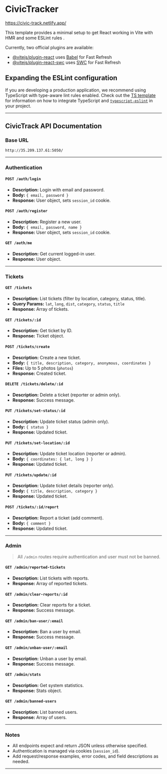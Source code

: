 # CivicTracker
https://civic-track.netlify.app/

This template provides a minimal setup to get React working in Vite with HMR and some ESLint rules .

Currently, two official plugins are available:

- [@vitejs/plugin-react](https://github.com/vitejs/vite-plugin-react/blob/main/packages/plugin-react) uses [Babel](https://babeljs.io/) for Fast Refresh
- [@vitejs/plugin-react-swc](https://github.com/vitejs/vite-plugin-react/blob/main/packages/plugin-react-swc) uses [SWC](https://swc.rs/) for Fast Refresh

## Expanding the ESLint configuration

If you are developing a production application, we recommend using TypeScript with type-aware lint rules enabled. Check out the [TS template](https://github.com/vitejs/vite/tree/main/packages/create-vite/template-react-ts) for information on how to integrate TypeScript and [`typescript-eslint`](https://typescript-eslint.io) in your project.


---

## CivicTrack API Documentation

### Base URL

```
http://35.209.137.61:5050/
```

---

### Authentication

#### `POST /auth/login`
- **Description:** Login with email and password.
- **Body:** `{ email, password }`
- **Response:** User object, sets `session_id` cookie.

#### `POST /auth/register`
- **Description:** Register a new user.
- **Body:** `{ email, password, name }`
- **Response:** User object, sets `session_id` cookie.

#### `GET /auth/me`
- **Description:** Get current logged-in user.
- **Response:** User object.

---

### Tickets

#### `GET /tickets`
- **Description:** List tickets (filter by location, category, status, title).
- **Query Params:** `lat`, `long`, `dist`, `category`, `status`, `title`
- **Response:** Array of tickets.

#### `GET /tickets/:id`
- **Description:** Get ticket by ID.
- **Response:** Ticket object.

#### `POST /tickets/create`
- **Description:** Create a new ticket.
- **Body:** `{ title, description, category, anonymous, coordinates }`
- **Files:** Up to 5 photos (`photos`)
- **Response:** Created ticket.

#### `DELETE /tickets/delete/:id`
- **Description:** Delete a ticket (reporter or admin only).
- **Response:** Success message.

#### `PUT /tickets/set-status/:id`
- **Description:** Update ticket status (admin only).
- **Body:** `{ status }`
- **Response:** Updated ticket.

#### `PUT /tickets/set-location/:id`
- **Description:** Update ticket location (reporter or admin).
- **Body:** `{ coordinates: { lat, long } }`
- **Response:** Updated ticket.

#### `PUT /tickets/update/:id`
- **Description:** Update ticket details (reporter only).
- **Body:** `{ title, description, category }`
- **Response:** Updated ticket.

#### `POST /tickets/:id/report`
- **Description:** Report a ticket (add comment).
- **Body:** `{ comment }`
- **Response:** Updated ticket.

---

### Admin

> All `/admin` routes require authentication and user must not be banned.

#### `GET /admin/reported-tickets`
- **Description:** List tickets with reports.
- **Response:** Array of reported tickets.

#### `GET /admin/clear-reports/:id`
- **Description:** Clear reports for a ticket.
- **Response:** Success message.

#### `GET /admin/ban-user/:email`
- **Description:** Ban a user by email.
- **Response:** Success message.

#### `GET /admin/unban-user/:email`
- **Description:** Unban a user by email.
- **Response:** Success message.

#### `GET /admin/stats`
- **Description:** Get system statistics.
- **Response:** Stats object.

#### `GET /admin/banned-users`
- **Description:** List banned users.
- **Response:** Array of users.

---

### Notes

- All endpoints expect and return JSON unless otherwise specified.
- Authentication is managed via cookies (`session_id`).
- Add request/response examples, error codes, and field descriptions as needed.

---
